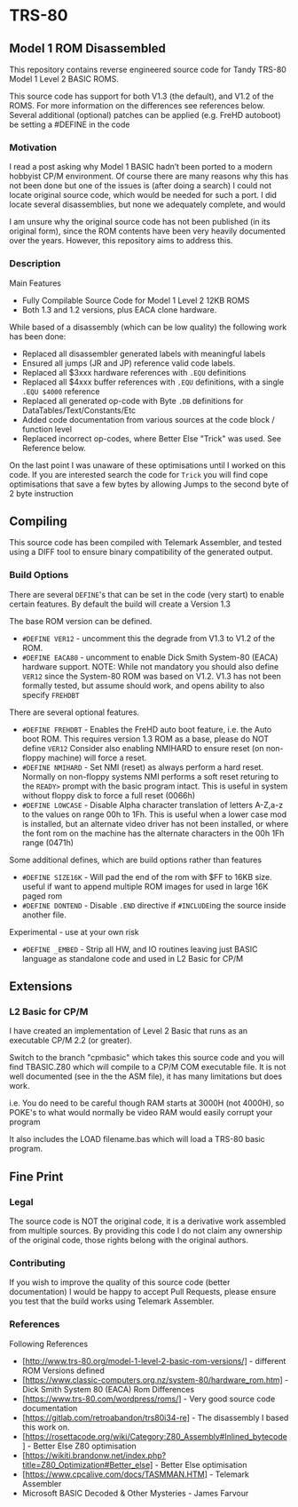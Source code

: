 # TRS-80

## Model 1 ROM Disassembled

This repository contains reverse engineered source code for Tandy TRS-80 Model 1 Level 2 BASIC ROMS. 

This source code has support for both V1.3 (the default), and V1.2 of the ROMS. For more information on the 
differences see references below. Several additional (optional) patches can be applied (e.g. FreHD autoboot)
be setting a #DEFINE in the code

### Motivation

I read a post asking why Model 1 BASIC hadn’t been ported to a modern hobbyist CP/M environment. Of course there are 
many reasons why this has not been done but one of the issues is (after doing a search) I could not locate original 
source code, which would be needed for such a port. I did locate several disassemblies, but none we adequately 
complete, and would 

I am unsure why the original source code has not been published (in its original form), since the ROM contents have 
been very heavily documented over the years. However, this repository aims to address this.

### Description

Main Features
* Fully Compilable Source Code for Model 1 Level 2 12KB ROMS
* Both 1.3 and 1.2 versions, plus EACA clone hardware.

While based of a disassembly (which can be low quality) the following work has been done: 
* Replaced all disassembler generated labels with meaningful labels
* Ensured all jumps (JR and JP) reference valid code labels.
* Replaced all $3xxx hardware references with `.EQU` definitions
* Replaced all $4xxx buffer references with `.EQU` definitions, with a single `.EQU $4000` reference
* Replaced all generated op-code with Byte `.DB` definitions for DataTables/Text/Constants/Etc
* Added code documentation from various sources at the code block / function level
* Replaced incorrect op-codes, where Better Else "Trick" was used. See Reference below.

On the last point I was unaware of these optimisations until I worked on this code.
If you are interested search the code for `Trick` you will find cope optimisations
that save a few bytes by allowing Jumps to the second byte of 2 byte instruction

## Compiling

This source code has been compiled with Telemark Assembler, and tested using a DIFF tool to ensure binary
compatibility of the generated output.

### Build Options

There are several `DEFINE`'s that can be set in the code (very start) to enable certain features.
By default the build will create a Version 1.3

The base ROM version can be defined.
* `#DEFINE VER12` - uncomment this the degrade from V1.3 to V1.2 of the ROM.
* `#DEFINE EACA80` - uncomment to enable Dick Smith System-80 (EACA) hardware support. 
  NOTE: While not mandatory you should also define `VER12` since the System-80 ROM was based on V1.2.
  V1.3 has not been formally tested, but assume should work, and opens ability to also specify `FREHDBT`  

There are several optional features.
* `#DEFINE FREHDBT` - Enables the FreHD auto boot feature, i.e. the Auto boot ROM. This requires version 1.3 
  ROM as a base, please do NOT define `VER12` 
  Consider also enabling NMIHARD to ensure reset (on non-floppy machine) will force a reset.
* `#DEFINE NMIHARD` - Set NMI (reset) as always perform a hard reset. Normally on non-floppy systems NMI performs
  a soft reset returing to the `READY>` prompt with the basic program intact. This is useful in system without 
  floppy disk to force a full reset (0066h)
* `#DEFINE LOWCASE` - Disable Alpha character translation of letters A-Z,a-z to the values on range 00h to 1Fh. 
  This is useful when a lower case mod is installed, but an alternate video driver has not been installed, 
  or where the font rom on the machine has the alternate characters in the 00h 1Fh range (0471h)

Some additional defines, which are build options rather than features
* `#DEFINE SIZE16K` - Will pad the end of the rom with $FF to 16KB size. useful if want to append multiple ROM 
  images for used in large 16K paged rom
* `#DEFINE DONTEND` - Disable `.END` directive if `#INCLUDE`ing the source inside another file.

Experimental - use at your own risk
* `#DEFINE _EMBED` - Strip all HW, and IO routines leaving just BASIC language as standalone code
  and used in L2 Basic for CP/M

## Extensions

### L2 Basic for CP/M

I have created an implementation of Level 2 Basic that runs as an executable CP/M 2.2 (or greater). 

Switch to the branch "cpmbasic" which takes this source code and you will find TBASIC.Z80 which will
compile to a CP/M COM executable file. It is not well documented (see in the the ASM file), it has many
limitations but does work. 

i.e. You do need to be careful though RAM starts at 3000H (not 4000H), so POKE's to what would normally be video
RAM would easily corrupt your program

It also includes the LOAD filename.bas which will load a TRS-80 basic program.

## Fine Print

### Legal

The source code is NOT the original code, it is a derivative work assembled from multiple sources.
By providing this code I do not claim any ownership of the original code, those rights belong with
the original authors.

### Contributing

If you wish to improve the quality of this source code (better documentation) I  would be happy to accept Pull Requests,
please ensure you test that the build works using Telemark Assembler.

### References

Following References
* [http://www.trs-80.org/model-1-level-2-basic-rom-versions/] - different ROM Versions defined
* [https://www.classic-computers.org.nz/system-80/hardware_rom.htm] - Dick Smith System 80 (EACA) Rom Differences
* [https://www.trs-80.com/wordpress/roms/] - Very good source code documentation
* [https://gitlab.com/retroabandon/trs80i34-re] - The disassembly I based this work on.
* [https://rosettacode.org/wiki/Category:Z80_Assembly#Inlined_bytecode] - Better Else Z80 optimisation
* [https://wikiti.brandonw.net/index.php?title=Z80_Optimization#Better_else] - Better Else optimisation
* [https://www.cpcalive.com/docs/TASMMAN.HTM] - Telemark Assembler
* Microsoft BASIC Decoded & Other Mysteries - James Farvour


